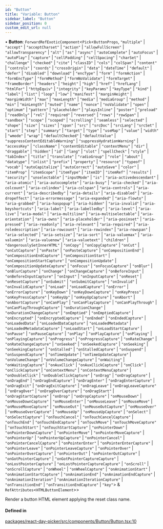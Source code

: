 ```yaml
---
id: "Button"
title: "Variable: Button"
sidebar_label: "Button"
sidebar_position: 0
custom_edit_url: null
---
```


• **Button**: `ForwardRefExoticComponent`<`Pick`<`ButtonProps`, ``"multiple"`` \| ``"accept"`` \| ``"acceptCharset"`` \| ``"action"`` \| ``"allowFullScreen"`` \| ``"allowTransparency"`` \| ``"alt"`` \| ``"as"`` \| ``"async"`` \| ``"autoComplete"`` \| ``"autoFocus"`` \| ``"autoPlay"`` \| ``"capture"`` \| ``"cellPadding"`` \| ``"cellSpacing"`` \| ``"charSet"`` \| ``"challenge"`` \| ``"checked"`` \| ``"cite"`` \| ``"classID"`` \| ``"cols"`` \| ``"colSpan"`` \| ``"content"`` \| ``"controls"`` \| ``"coords"`` \| ``"crossOrigin"`` \| ``"data"`` \| ``"dateTime"`` \| ``"default"`` \| ``"defer"`` \| ``"disabled"`` \| ``"download"`` \| ``"encType"`` \| ``"form"`` \| ``"formAction"`` \| ``"formEncType"`` \| ``"formMethod"`` \| ``"formNoValidate"`` \| ``"formTarget"`` \| ``"frameBorder"`` \| ``"headers"`` \| ``"height"`` \| ``"high"`` \| ``"href"`` \| ``"hrefLang"`` \| ``"htmlFor"`` \| ``"httpEquiv"`` \| ``"integrity"`` \| ``"keyParams"`` \| ``"keyType"`` \| ``"kind"`` \| ``"label"`` \| ``"list"`` \| ``"loop"`` \| ``"low"`` \| ``"manifest"`` \| ``"marginHeight"`` \| ``"marginWidth"`` \| ``"max"`` \| ``"maxLength"`` \| ``"media"`` \| ``"mediaGroup"`` \| ``"method"`` \| ``"min"`` \| ``"minLength"`` \| ``"muted"`` \| ``"name"`` \| ``"nonce"`` \| ``"noValidate"`` \| ``"open"`` \| ``"optimum"`` \| ``"pattern"`` \| ``"placeholder"`` \| ``"playsInline"`` \| ``"poster"`` \| ``"preload"`` \| ``"readOnly"`` \| ``"rel"`` \| ``"required"`` \| ``"reversed"`` \| ``"rows"`` \| ``"rowSpan"`` \| ``"sandbox"`` \| ``"scope"`` \| ``"scoped"`` \| ``"scrolling"`` \| ``"seamless"`` \| ``"selected"`` \| ``"shape"`` \| ``"size"`` \| ``"sizes"`` \| ``"span"`` \| ``"src"`` \| ``"srcDoc"`` \| ``"srcLang"`` \| ``"srcSet"`` \| ``"start"`` \| ``"step"`` \| ``"summary"`` \| ``"target"`` \| ``"type"`` \| ``"useMap"`` \| ``"value"`` \| ``"width"`` \| ``"wmode"`` \| ``"wrap"`` \| ``"defaultChecked"`` \| ``"defaultValue"`` \| ``"suppressContentEditableWarning"`` \| ``"suppressHydrationWarning"`` \| ``"accessKey"`` \| ``"className"`` \| ``"contentEditable"`` \| ``"contextMenu"`` \| ``"dir"`` \| ``"draggable"`` \| ``"hidden"`` \| ``"id"`` \| ``"lang"`` \| ``"slot"`` \| ``"spellCheck"`` \| ``"style"`` \| ``"tabIndex"`` \| ``"title"`` \| ``"translate"`` \| ``"radioGroup"`` \| ``"role"`` \| ``"about"`` \| ``"datatype"`` \| ``"inlist"`` \| ``"prefix"`` \| ``"property"`` \| ``"resource"`` \| ``"typeof"`` \| ``"vocab"`` \| ``"autoCapitalize"`` \| ``"autoCorrect"`` \| ``"autoSave"`` \| ``"color"`` \| ``"itemProp"`` \| ``"itemScope"`` \| ``"itemType"`` \| ``"itemID"`` \| ``"itemRef"`` \| ``"results"`` \| ``"security"`` \| ``"unselectable"`` \| ``"inputMode"`` \| ``"is"`` \| ``"aria-activedescendant"`` \| ``"aria-atomic"`` \| ``"aria-autocomplete"`` \| ``"aria-busy"`` \| ``"aria-checked"`` \| ``"aria-colcount"`` \| ``"aria-colindex"`` \| ``"aria-colspan"`` \| ``"aria-controls"`` \| ``"aria-current"`` \| ``"aria-describedby"`` \| ``"aria-details"`` \| ``"aria-disabled"`` \| ``"aria-dropeffect"`` \| ``"aria-errormessage"`` \| ``"aria-expanded"`` \| ``"aria-flowto"`` \| ``"aria-grabbed"`` \| ``"aria-haspopup"`` \| ``"aria-hidden"`` \| ``"aria-invalid"`` \| ``"aria-keyshortcuts"`` \| ``"aria-label"`` \| ``"aria-labelledby"`` \| ``"aria-level"`` \| ``"aria-live"`` \| ``"aria-modal"`` \| ``"aria-multiline"`` \| ``"aria-multiselectable"`` \| ``"aria-orientation"`` \| ``"aria-owns"`` \| ``"aria-placeholder"`` \| ``"aria-posinset"`` \| ``"aria-pressed"`` \| ``"aria-readonly"`` \| ``"aria-relevant"`` \| ``"aria-required"`` \| ``"aria-roledescription"`` \| ``"aria-rowcount"`` \| ``"aria-rowindex"`` \| ``"aria-rowspan"`` \| ``"aria-selected"`` \| ``"aria-setsize"`` \| ``"aria-sort"`` \| ``"aria-valuemax"`` \| ``"aria-valuemin"`` \| ``"aria-valuenow"`` \| ``"aria-valuetext"`` \| ``"children"`` \| ``"dangerouslySetInnerHTML"`` \| ``"onCopy"`` \| ``"onCopyCapture"`` \| ``"onCut"`` \| ``"onCutCapture"`` \| ``"onPaste"`` \| ``"onPasteCapture"`` \| ``"onCompositionEnd"`` \| ``"onCompositionEndCapture"`` \| ``"onCompositionStart"`` \| ``"onCompositionStartCapture"`` \| ``"onCompositionUpdate"`` \| ``"onCompositionUpdateCapture"`` \| ``"onFocus"`` \| ``"onFocusCapture"`` \| ``"onBlur"`` \| ``"onBlurCapture"`` \| ``"onChange"`` \| ``"onChangeCapture"`` \| ``"onBeforeInput"`` \| ``"onBeforeInputCapture"`` \| ``"onInput"`` \| ``"onInputCapture"`` \| ``"onReset"`` \| ``"onResetCapture"`` \| ``"onSubmit"`` \| ``"onSubmitCapture"`` \| ``"onInvalid"`` \| ``"onInvalidCapture"`` \| ``"onLoad"`` \| ``"onLoadCapture"`` \| ``"onError"`` \| ``"onErrorCapture"`` \| ``"onKeyDown"`` \| ``"onKeyDownCapture"`` \| ``"onKeyPress"`` \| ``"onKeyPressCapture"`` \| ``"onKeyUp"`` \| ``"onKeyUpCapture"`` \| ``"onAbort"`` \| ``"onAbortCapture"`` \| ``"onCanPlay"`` \| ``"onCanPlayCapture"`` \| ``"onCanPlayThrough"`` \| ``"onCanPlayThroughCapture"`` \| ``"onDurationChange"`` \| ``"onDurationChangeCapture"`` \| ``"onEmptied"`` \| ``"onEmptiedCapture"`` \| ``"onEncrypted"`` \| ``"onEncryptedCapture"`` \| ``"onEnded"`` \| ``"onEndedCapture"`` \| ``"onLoadedData"`` \| ``"onLoadedDataCapture"`` \| ``"onLoadedMetadata"`` \| ``"onLoadedMetadataCapture"`` \| ``"onLoadStart"`` \| ``"onLoadStartCapture"`` \| ``"onPause"`` \| ``"onPauseCapture"`` \| ``"onPlay"`` \| ``"onPlayCapture"`` \| ``"onPlaying"`` \| ``"onPlayingCapture"`` \| ``"onProgress"`` \| ``"onProgressCapture"`` \| ``"onRateChange"`` \| ``"onRateChangeCapture"`` \| ``"onSeeked"`` \| ``"onSeekedCapture"`` \| ``"onSeeking"`` \| ``"onSeekingCapture"`` \| ``"onStalled"`` \| ``"onStalledCapture"`` \| ``"onSuspend"`` \| ``"onSuspendCapture"`` \| ``"onTimeUpdate"`` \| ``"onTimeUpdateCapture"`` \| ``"onVolumeChange"`` \| ``"onVolumeChangeCapture"`` \| ``"onWaiting"`` \| ``"onWaitingCapture"`` \| ``"onAuxClick"`` \| ``"onAuxClickCapture"`` \| ``"onClick"`` \| ``"onClickCapture"`` \| ``"onContextMenu"`` \| ``"onContextMenuCapture"`` \| ``"onDoubleClick"`` \| ``"onDoubleClickCapture"`` \| ``"onDrag"`` \| ``"onDragCapture"`` \| ``"onDragEnd"`` \| ``"onDragEndCapture"`` \| ``"onDragEnter"`` \| ``"onDragEnterCapture"`` \| ``"onDragExit"`` \| ``"onDragExitCapture"`` \| ``"onDragLeave"`` \| ``"onDragLeaveCapture"`` \| ``"onDragOver"`` \| ``"onDragOverCapture"`` \| ``"onDragStart"`` \| ``"onDragStartCapture"`` \| ``"onDrop"`` \| ``"onDropCapture"`` \| ``"onMouseDown"`` \| ``"onMouseDownCapture"`` \| ``"onMouseEnter"`` \| ``"onMouseLeave"`` \| ``"onMouseMove"`` \| ``"onMouseMoveCapture"`` \| ``"onMouseOut"`` \| ``"onMouseOutCapture"`` \| ``"onMouseOver"`` \| ``"onMouseOverCapture"`` \| ``"onMouseUp"`` \| ``"onMouseUpCapture"`` \| ``"onSelect"`` \| ``"onSelectCapture"`` \| ``"onTouchCancel"`` \| ``"onTouchCancelCapture"`` \| ``"onTouchEnd"`` \| ``"onTouchEndCapture"`` \| ``"onTouchMove"`` \| ``"onTouchMoveCapture"`` \| ``"onTouchStart"`` \| ``"onTouchStartCapture"`` \| ``"onPointerDown"`` \| ``"onPointerDownCapture"`` \| ``"onPointerMove"`` \| ``"onPointerMoveCapture"`` \| ``"onPointerUp"`` \| ``"onPointerUpCapture"`` \| ``"onPointerCancel"`` \| ``"onPointerCancelCapture"`` \| ``"onPointerEnter"`` \| ``"onPointerEnterCapture"`` \| ``"onPointerLeave"`` \| ``"onPointerLeaveCapture"`` \| ``"onPointerOver"`` \| ``"onPointerOverCapture"`` \| ``"onPointerOut"`` \| ``"onPointerOutCapture"`` \| ``"onGotPointerCapture"`` \| ``"onGotPointerCaptureCapture"`` \| ``"onLostPointerCapture"`` \| ``"onLostPointerCaptureCapture"`` \| ``"onScroll"`` \| ``"onScrollCapture"`` \| ``"onWheel"`` \| ``"onWheelCapture"`` \| ``"onAnimationStart"`` \| ``"onAnimationStartCapture"`` \| ``"onAnimationEnd"`` \| ``"onAnimationEndCapture"`` \| ``"onAnimationIteration"`` \| ``"onAnimationIterationCapture"`` \| ``"onTransitionEnd"`` \| ``"onTransitionEndCapture"`` \| ``"key"``\> & `RefAttributes`<`HTMLButtonElement`\>\>

Render a button HTML element applying the reset class name.

#### Defined in

[packages/react-day-picker/src/components/Button/Button.tsx:10](https://github.com/gpbl/react-day-picker/blob/b5db746c/packages/react-day-picker/src/components/Button/Button.tsx#L10)
